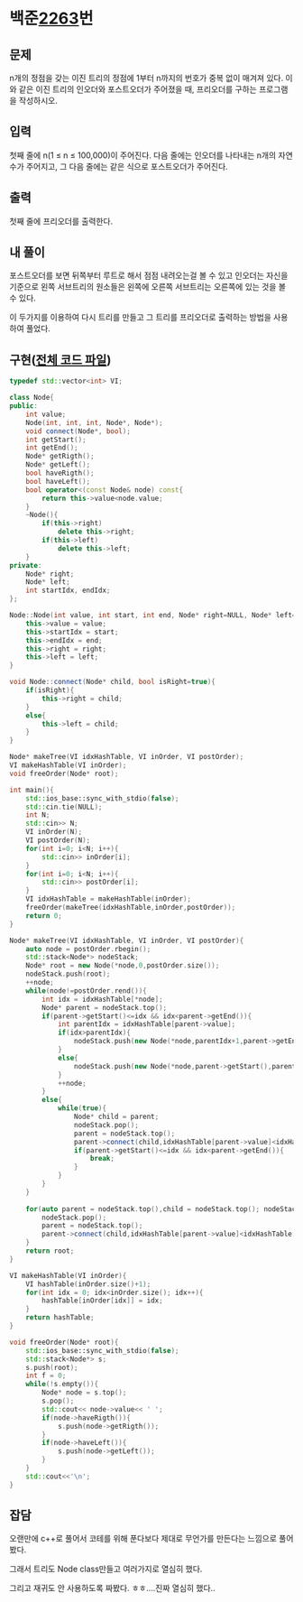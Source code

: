 # 백준[2263](https://www.acmicpc.net/problem/2263)번
## 문제
 n개의 정점을 갖는 이진 트리의 정점에 1부터 n까지의 번호가 중복 없이 매겨져 있다. 이와 같은 이진 트리의 인오더와 포스트오더가 주어졌을 때, 프리오더를 구하는 프로그램을 작성하시오.

## 입력
 첫째 줄에 n(1 ≤ n ≤ 100,000)이 주어진다. 다음 줄에는 인오더를 나타내는 n개의 자연수가 주어지고, 그 다음 줄에는 같은 식으로 포스트오더가 주어진다.

## 출력
 첫째 줄에 프리오더를 출력한다.

## 내 풀이
 포스트오더를 보면 뒤쪽부터 루트로 해서 점점 내려오는걸 볼 수 있고 인오더는 자신을 기준으로 왼쪽 서브트리의 원소들은 왼쪽에 오른쪽 서브트리는 오른쪽에 있는 것을 볼 수 있다.

 이 두가지를 이용하여 다시 트리를 만들고 그 트리를 프리오더로 출력하는 방법을 사용하여 풀었다.

## 구현([전체 코드 파일](/baekjoon/2263트리의순회/c.cc))
``` c++
typedef std::vector<int> VI;

class Node{
public:
	int value;
	Node(int, int, int, Node*, Node*);
	void connect(Node*, bool);
	int getStart();
	int getEnd();
	Node* getRigth();
	Node* getLeft();
	bool haveRigth();
	bool haveLeft();
	bool operator<(const Node& node) const{
		return this->value<node.value;
	}
	~Node(){
		if(this->right)
			delete this->right;
		if(this->left)
			delete this->left;
	}
private:
	Node* right;
	Node* left;
	int startIdx, endIdx;
};

Node::Node(int value, int start, int end, Node* right=NULL, Node* left=NULL){
	this->value = value;
	this->startIdx = start;
	this->endIdx = end;
	this->right = right;
	this->left = left;
}

void Node::connect(Node* child, bool isRight=true){
	if(isRight){
		this->right = child;
	}
	else{
		this->left = child;
	}
}

Node* makeTree(VI idxHashTable, VI inOrder, VI postOrder);
VI makeHashTable(VI inOrder);
void freeOrder(Node* root);

int main(){
	std::ios_base::sync_with_stdio(false);
	std::cin.tie(NULL);
	int N;
	std::cin>> N;
	VI inOrder(N);
	VI postOrder(N);
	for(int i=0; i<N; i++){
		std::cin>> inOrder[i];
	}
	for(int i=0; i<N; i++){
		std::cin>> postOrder[i];
	}
	VI idxHashTable = makeHashTable(inOrder);
	freeOrder(makeTree(idxHashTable,inOrder,postOrder));
    return 0;
}

Node* makeTree(VI idxHashTable, VI inOrder, VI postOrder){
	auto node = postOrder.rbegin();
	std::stack<Node*> nodeStack;
	Node* root = new Node(*node,0,postOrder.size());
	nodeStack.push(root);
	++node;
	while(node!=postOrder.rend()){
		int idx = idxHashTable[*node];
		Node* parent = nodeStack.top();
		if(parent->getStart()<=idx && idx<parent->getEnd()){
			int parentIdx = idxHashTable[parent->value];
			if(idx>parentIdx){
				nodeStack.push(new Node(*node,parentIdx+1,parent->getEnd()));
			}
			else{
				nodeStack.push(new Node(*node,parent->getStart(),parentIdx));
			}
			++node;
		}
		else{
			while(true){
				Node* child = parent;
				nodeStack.pop();
				parent = nodeStack.top();
				parent->connect(child,idxHashTable[parent->value]<idxHashTable[child->value]);
				if(parent->getStart()<=idx && idx<parent->getEnd()){
					break;
				}
			}
		}
	}
	
	for(auto parent = nodeStack.top(),child = nodeStack.top(); nodeStack.size()>1; child = parent){
		nodeStack.pop();
		parent = nodeStack.top();
		parent->connect(child,idxHashTable[parent->value]<idxHashTable[child->value]);
	}
	return root;
}

VI makeHashTable(VI inOrder){
	VI hashTable(inOrder.size()+1);
	for(int idx = 0; idx<inOrder.size(); idx++){
		hashTable[inOrder[idx]] = idx;
	}
	return hashTable;
}

void freeOrder(Node* root){
    std::ios_base::sync_with_stdio(false);
	std::stack<Node*> s;
	s.push(root);
	int f = 0;
	while(!s.empty()){
		Node* node = s.top();
		s.pop();
		std::cout<< node->value<< ' ';
		if(node->haveRigth()){
			s.push(node->getRigth());
		}
		if(node->haveLeft()){
			s.push(node->getLeft());
		}
	}
	std::cout<<'\n';
}
```

## 잡담
 오랜만에 c++로 풀어서 코테를 위해 푼다보다 제대로 무언가를 만든다는 느낌으로 풀어봤다.

 그래서 트리도 Node class만들고 여러가지로 열심히 했다.

 그리고 재귀도 안 사용하도록 짜봤다. ㅎㅎ....진짜 열심히 했다..